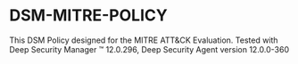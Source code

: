 # DSM-MITRE-POLICY
This DSM Policy designed for the MITRE ATT&CK Evaluation. 
Tested with  Deep Security Manager ™ 12.0.296, Deep Security Agent version 12.0.0-360 
